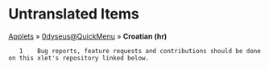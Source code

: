 # Untranslated Items
[Applets](../../../README.md) &#187; [0dyseus@QuickMenu](../README.md) &#187; **Croatian (hr)**

       1	Bug reports, feature requests and contributions should be done on this xlet's repository linked below.

